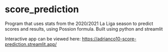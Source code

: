 # score_prediction
Program that uses stats from the 2020/2021 La Liga season to predict scores and results, using Possion formula. Built using python and streamlit

Interactive app can be viewed here: https://adrianco10-score-prediction.streamlit.app/ 
